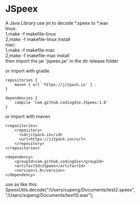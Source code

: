 # JSpeex
A Java Library use jni to decode *.speex to *.wav   
linux:  
1,make -f makefile-linux</br>
2,make -f makefile-linux install</br>
mac:</br>
1,make -f makefile-mac    
2,make -f makefile-mac install  
then import the jar 'jspeex.jar' in the dir release folder  

or import with gradle 
```
repositories { . 
    maven { url 'https://jitpack.io' } . 
} 

dependencies {
    compile 'com.github.codingdie:JSpeex:1.0'
}
```  
or import with maven  
```  
<repositories>
    <repository>
      <id>jitpack.io</id>
      <url>https://jitpack.io</url>
    </repository>
</repositories>  
  
<dependency>
    <groupId>com.github.codingdie</groupId>
    <artifactId>JSpeex</artifactId>
    <version>1.0</version>
</dependency>
``` 
use as like this:  
    SpeexUtils.decode("/Users/xupeng/Documents/test2.speex", "/Users/xupeng/Documents/test10.wav");
